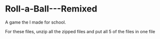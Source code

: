 # Roll-a-Ball---Remixed
A game the I made for school.

For these files, unzip all the zipped files and put all 5 of the files in one file
